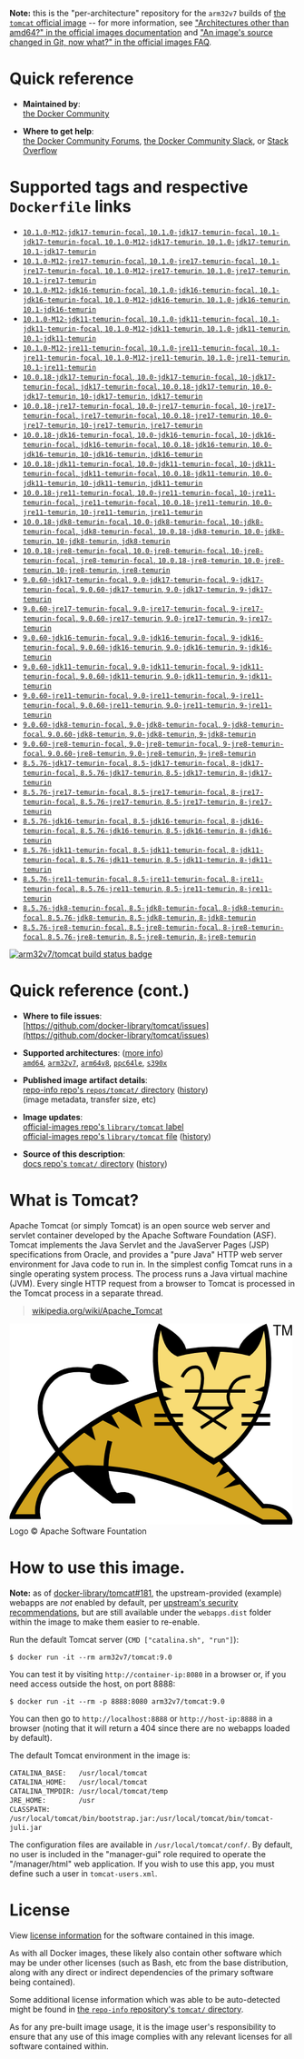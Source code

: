 <!--

********************************************************************************

WARNING:

    DO NOT EDIT "tomcat/README.md"

    IT IS AUTO-GENERATED

    (from the other files in "tomcat/" combined with a set of templates)

********************************************************************************

-->

**Note:** this is the "per-architecture" repository for the `arm32v7` builds of [the `tomcat` official image](https://hub.docker.com/_/tomcat) -- for more information, see ["Architectures other than amd64?" in the official images documentation](https://github.com/docker-library/official-images#architectures-other-than-amd64) and ["An image's source changed in Git, now what?" in the official images FAQ](https://github.com/docker-library/faq#an-images-source-changed-in-git-now-what).

# Quick reference

-	**Maintained by**:  
	[the Docker Community](https://github.com/docker-library/tomcat)

-	**Where to get help**:  
	[the Docker Community Forums](https://forums.docker.com/), [the Docker Community Slack](https://dockr.ly/slack), or [Stack Overflow](https://stackoverflow.com/search?tab=newest&q=docker)

# Supported tags and respective `Dockerfile` links

-	[`10.1.0-M12-jdk17-temurin-focal`, `10.1.0-jdk17-temurin-focal`, `10.1-jdk17-temurin-focal`, `10.1.0-M12-jdk17-temurin`, `10.1.0-jdk17-temurin`, `10.1-jdk17-temurin`](https://github.com/docker-library/tomcat/blob/0cdcf3f6fcdf07c70dbf4becc955045cec604d85/10.1/jdk17/temurin-focal/Dockerfile)
-	[`10.1.0-M12-jre17-temurin-focal`, `10.1.0-jre17-temurin-focal`, `10.1-jre17-temurin-focal`, `10.1.0-M12-jre17-temurin`, `10.1.0-jre17-temurin`, `10.1-jre17-temurin`](https://github.com/docker-library/tomcat/blob/0cdcf3f6fcdf07c70dbf4becc955045cec604d85/10.1/jre17/temurin-focal/Dockerfile)
-	[`10.1.0-M12-jdk16-temurin-focal`, `10.1.0-jdk16-temurin-focal`, `10.1-jdk16-temurin-focal`, `10.1.0-M12-jdk16-temurin`, `10.1.0-jdk16-temurin`, `10.1-jdk16-temurin`](https://github.com/docker-library/tomcat/blob/0cdcf3f6fcdf07c70dbf4becc955045cec604d85/10.1/jdk16/temurin-focal/Dockerfile)
-	[`10.1.0-M12-jdk11-temurin-focal`, `10.1.0-jdk11-temurin-focal`, `10.1-jdk11-temurin-focal`, `10.1.0-M12-jdk11-temurin`, `10.1.0-jdk11-temurin`, `10.1-jdk11-temurin`](https://github.com/docker-library/tomcat/blob/0cdcf3f6fcdf07c70dbf4becc955045cec604d85/10.1/jdk11/temurin-focal/Dockerfile)
-	[`10.1.0-M12-jre11-temurin-focal`, `10.1.0-jre11-temurin-focal`, `10.1-jre11-temurin-focal`, `10.1.0-M12-jre11-temurin`, `10.1.0-jre11-temurin`, `10.1-jre11-temurin`](https://github.com/docker-library/tomcat/blob/0cdcf3f6fcdf07c70dbf4becc955045cec604d85/10.1/jre11/temurin-focal/Dockerfile)
-	[`10.0.18-jdk17-temurin-focal`, `10.0-jdk17-temurin-focal`, `10-jdk17-temurin-focal`, `jdk17-temurin-focal`, `10.0.18-jdk17-temurin`, `10.0-jdk17-temurin`, `10-jdk17-temurin`, `jdk17-temurin`](https://github.com/docker-library/tomcat/blob/faef1617bbb2837a25d54bf56fd81d07f2932a14/10.0/jdk17/temurin-focal/Dockerfile)
-	[`10.0.18-jre17-temurin-focal`, `10.0-jre17-temurin-focal`, `10-jre17-temurin-focal`, `jre17-temurin-focal`, `10.0.18-jre17-temurin`, `10.0-jre17-temurin`, `10-jre17-temurin`, `jre17-temurin`](https://github.com/docker-library/tomcat/blob/faef1617bbb2837a25d54bf56fd81d07f2932a14/10.0/jre17/temurin-focal/Dockerfile)
-	[`10.0.18-jdk16-temurin-focal`, `10.0-jdk16-temurin-focal`, `10-jdk16-temurin-focal`, `jdk16-temurin-focal`, `10.0.18-jdk16-temurin`, `10.0-jdk16-temurin`, `10-jdk16-temurin`, `jdk16-temurin`](https://github.com/docker-library/tomcat/blob/faef1617bbb2837a25d54bf56fd81d07f2932a14/10.0/jdk16/temurin-focal/Dockerfile)
-	[`10.0.18-jdk11-temurin-focal`, `10.0-jdk11-temurin-focal`, `10-jdk11-temurin-focal`, `jdk11-temurin-focal`, `10.0.18-jdk11-temurin`, `10.0-jdk11-temurin`, `10-jdk11-temurin`, `jdk11-temurin`](https://github.com/docker-library/tomcat/blob/faef1617bbb2837a25d54bf56fd81d07f2932a14/10.0/jdk11/temurin-focal/Dockerfile)
-	[`10.0.18-jre11-temurin-focal`, `10.0-jre11-temurin-focal`, `10-jre11-temurin-focal`, `jre11-temurin-focal`, `10.0.18-jre11-temurin`, `10.0-jre11-temurin`, `10-jre11-temurin`, `jre11-temurin`](https://github.com/docker-library/tomcat/blob/faef1617bbb2837a25d54bf56fd81d07f2932a14/10.0/jre11/temurin-focal/Dockerfile)
-	[`10.0.18-jdk8-temurin-focal`, `10.0-jdk8-temurin-focal`, `10-jdk8-temurin-focal`, `jdk8-temurin-focal`, `10.0.18-jdk8-temurin`, `10.0-jdk8-temurin`, `10-jdk8-temurin`, `jdk8-temurin`](https://github.com/docker-library/tomcat/blob/faef1617bbb2837a25d54bf56fd81d07f2932a14/10.0/jdk8/temurin-focal/Dockerfile)
-	[`10.0.18-jre8-temurin-focal`, `10.0-jre8-temurin-focal`, `10-jre8-temurin-focal`, `jre8-temurin-focal`, `10.0.18-jre8-temurin`, `10.0-jre8-temurin`, `10-jre8-temurin`, `jre8-temurin`](https://github.com/docker-library/tomcat/blob/faef1617bbb2837a25d54bf56fd81d07f2932a14/10.0/jre8/temurin-focal/Dockerfile)
-	[`9.0.60-jdk17-temurin-focal`, `9.0-jdk17-temurin-focal`, `9-jdk17-temurin-focal`, `9.0.60-jdk17-temurin`, `9.0-jdk17-temurin`, `9-jdk17-temurin`](https://github.com/docker-library/tomcat/blob/80a9ca622c4cf097f7542b35f1c981b417392bf9/9.0/jdk17/temurin-focal/Dockerfile)
-	[`9.0.60-jre17-temurin-focal`, `9.0-jre17-temurin-focal`, `9-jre17-temurin-focal`, `9.0.60-jre17-temurin`, `9.0-jre17-temurin`, `9-jre17-temurin`](https://github.com/docker-library/tomcat/blob/80a9ca622c4cf097f7542b35f1c981b417392bf9/9.0/jre17/temurin-focal/Dockerfile)
-	[`9.0.60-jdk16-temurin-focal`, `9.0-jdk16-temurin-focal`, `9-jdk16-temurin-focal`, `9.0.60-jdk16-temurin`, `9.0-jdk16-temurin`, `9-jdk16-temurin`](https://github.com/docker-library/tomcat/blob/80a9ca622c4cf097f7542b35f1c981b417392bf9/9.0/jdk16/temurin-focal/Dockerfile)
-	[`9.0.60-jdk11-temurin-focal`, `9.0-jdk11-temurin-focal`, `9-jdk11-temurin-focal`, `9.0.60-jdk11-temurin`, `9.0-jdk11-temurin`, `9-jdk11-temurin`](https://github.com/docker-library/tomcat/blob/80a9ca622c4cf097f7542b35f1c981b417392bf9/9.0/jdk11/temurin-focal/Dockerfile)
-	[`9.0.60-jre11-temurin-focal`, `9.0-jre11-temurin-focal`, `9-jre11-temurin-focal`, `9.0.60-jre11-temurin`, `9.0-jre11-temurin`, `9-jre11-temurin`](https://github.com/docker-library/tomcat/blob/80a9ca622c4cf097f7542b35f1c981b417392bf9/9.0/jre11/temurin-focal/Dockerfile)
-	[`9.0.60-jdk8-temurin-focal`, `9.0-jdk8-temurin-focal`, `9-jdk8-temurin-focal`, `9.0.60-jdk8-temurin`, `9.0-jdk8-temurin`, `9-jdk8-temurin`](https://github.com/docker-library/tomcat/blob/80a9ca622c4cf097f7542b35f1c981b417392bf9/9.0/jdk8/temurin-focal/Dockerfile)
-	[`9.0.60-jre8-temurin-focal`, `9.0-jre8-temurin-focal`, `9-jre8-temurin-focal`, `9.0.60-jre8-temurin`, `9.0-jre8-temurin`, `9-jre8-temurin`](https://github.com/docker-library/tomcat/blob/80a9ca622c4cf097f7542b35f1c981b417392bf9/9.0/jre8/temurin-focal/Dockerfile)
-	[`8.5.76-jdk17-temurin-focal`, `8.5-jdk17-temurin-focal`, `8-jdk17-temurin-focal`, `8.5.76-jdk17-temurin`, `8.5-jdk17-temurin`, `8-jdk17-temurin`](https://github.com/docker-library/tomcat/blob/8d622bce32272ab0a5413e617952f2d786c82e2c/8.5/jdk17/temurin-focal/Dockerfile)
-	[`8.5.76-jre17-temurin-focal`, `8.5-jre17-temurin-focal`, `8-jre17-temurin-focal`, `8.5.76-jre17-temurin`, `8.5-jre17-temurin`, `8-jre17-temurin`](https://github.com/docker-library/tomcat/blob/8d622bce32272ab0a5413e617952f2d786c82e2c/8.5/jre17/temurin-focal/Dockerfile)
-	[`8.5.76-jdk16-temurin-focal`, `8.5-jdk16-temurin-focal`, `8-jdk16-temurin-focal`, `8.5.76-jdk16-temurin`, `8.5-jdk16-temurin`, `8-jdk16-temurin`](https://github.com/docker-library/tomcat/blob/8d622bce32272ab0a5413e617952f2d786c82e2c/8.5/jdk16/temurin-focal/Dockerfile)
-	[`8.5.76-jdk11-temurin-focal`, `8.5-jdk11-temurin-focal`, `8-jdk11-temurin-focal`, `8.5.76-jdk11-temurin`, `8.5-jdk11-temurin`, `8-jdk11-temurin`](https://github.com/docker-library/tomcat/blob/8d622bce32272ab0a5413e617952f2d786c82e2c/8.5/jdk11/temurin-focal/Dockerfile)
-	[`8.5.76-jre11-temurin-focal`, `8.5-jre11-temurin-focal`, `8-jre11-temurin-focal`, `8.5.76-jre11-temurin`, `8.5-jre11-temurin`, `8-jre11-temurin`](https://github.com/docker-library/tomcat/blob/8d622bce32272ab0a5413e617952f2d786c82e2c/8.5/jre11/temurin-focal/Dockerfile)
-	[`8.5.76-jdk8-temurin-focal`, `8.5-jdk8-temurin-focal`, `8-jdk8-temurin-focal`, `8.5.76-jdk8-temurin`, `8.5-jdk8-temurin`, `8-jdk8-temurin`](https://github.com/docker-library/tomcat/blob/8d622bce32272ab0a5413e617952f2d786c82e2c/8.5/jdk8/temurin-focal/Dockerfile)
-	[`8.5.76-jre8-temurin-focal`, `8.5-jre8-temurin-focal`, `8-jre8-temurin-focal`, `8.5.76-jre8-temurin`, `8.5-jre8-temurin`, `8-jre8-temurin`](https://github.com/docker-library/tomcat/blob/8d622bce32272ab0a5413e617952f2d786c82e2c/8.5/jre8/temurin-focal/Dockerfile)

[![arm32v7/tomcat build status badge](https://img.shields.io/jenkins/s/https/doi-janky.infosiftr.net/job/multiarch/job/arm32v7/job/tomcat.svg?label=arm32v7/tomcat%20%20build%20job)](https://doi-janky.infosiftr.net/job/multiarch/job/arm32v7/job/tomcat/)

# Quick reference (cont.)

-	**Where to file issues**:  
	[https://github.com/docker-library/tomcat/issues](https://github.com/docker-library/tomcat/issues)

-	**Supported architectures**: ([more info](https://github.com/docker-library/official-images#architectures-other-than-amd64))  
	[`amd64`](https://hub.docker.com/r/amd64/tomcat/), [`arm32v7`](https://hub.docker.com/r/arm32v7/tomcat/), [`arm64v8`](https://hub.docker.com/r/arm64v8/tomcat/), [`ppc64le`](https://hub.docker.com/r/ppc64le/tomcat/), [`s390x`](https://hub.docker.com/r/s390x/tomcat/)

-	**Published image artifact details**:  
	[repo-info repo's `repos/tomcat/` directory](https://github.com/docker-library/repo-info/blob/master/repos/tomcat) ([history](https://github.com/docker-library/repo-info/commits/master/repos/tomcat))  
	(image metadata, transfer size, etc)

-	**Image updates**:  
	[official-images repo's `library/tomcat` label](https://github.com/docker-library/official-images/issues?q=label%3Alibrary%2Ftomcat)  
	[official-images repo's `library/tomcat` file](https://github.com/docker-library/official-images/blob/master/library/tomcat) ([history](https://github.com/docker-library/official-images/commits/master/library/tomcat))

-	**Source of this description**:  
	[docs repo's `tomcat/` directory](https://github.com/docker-library/docs/tree/master/tomcat) ([history](https://github.com/docker-library/docs/commits/master/tomcat))

# What is Tomcat?

Apache Tomcat (or simply Tomcat) is an open source web server and servlet container developed by the Apache Software Foundation (ASF). Tomcat implements the Java Servlet and the JavaServer Pages (JSP) specifications from Oracle, and provides a "pure Java" HTTP web server environment for Java code to run in. In the simplest config Tomcat runs in a single operating system process. The process runs a Java virtual machine (JVM). Every single HTTP request from a browser to Tomcat is processed in the Tomcat process in a separate thread.

> [wikipedia.org/wiki/Apache_Tomcat](https://en.wikipedia.org/wiki/Apache_Tomcat)

![logo](https://raw.githubusercontent.com/docker-library/docs/8e31eb93a02d504d0cfe1da435aa31b377fc627d/tomcat/logo.png)Logo &copy; Apache Software Fountation

# How to use this image.

**Note:** as of [docker-library/tomcat#181](https://github.com/docker-library/tomcat/pull/181), the upstream-provided (example) webapps are *not* enabled by default, per [upstream's security recommendations](https://tomcat.apache.org/tomcat-9.0-doc/security-howto.html#Default_web_applications), but are still available under the `webapps.dist` folder within the image to make them easier to re-enable.

Run the default Tomcat server (`CMD ["catalina.sh", "run"]`):

```console
$ docker run -it --rm arm32v7/tomcat:9.0
```

You can test it by visiting `http://container-ip:8080` in a browser or, if you need access outside the host, on port 8888:

```console
$ docker run -it --rm -p 8888:8080 arm32v7/tomcat:9.0
```

You can then go to `http://localhost:8888` or `http://host-ip:8888` in a browser (noting that it will return a 404 since there are no webapps loaded by default).

The default Tomcat environment in the image is:

	CATALINA_BASE:   /usr/local/tomcat
	CATALINA_HOME:   /usr/local/tomcat
	CATALINA_TMPDIR: /usr/local/tomcat/temp
	JRE_HOME:        /usr
	CLASSPATH:       /usr/local/tomcat/bin/bootstrap.jar:/usr/local/tomcat/bin/tomcat-juli.jar

The configuration files are available in `/usr/local/tomcat/conf/`. By default, no user is included in the "manager-gui" role required to operate the "/manager/html" web application. If you wish to use this app, you must define such a user in `tomcat-users.xml`.

# License

View [license information](https://www.apache.org/licenses/LICENSE-2.0) for the software contained in this image.

As with all Docker images, these likely also contain other software which may be under other licenses (such as Bash, etc from the base distribution, along with any direct or indirect dependencies of the primary software being contained).

Some additional license information which was able to be auto-detected might be found in [the `repo-info` repository's `tomcat/` directory](https://github.com/docker-library/repo-info/tree/master/repos/tomcat).

As for any pre-built image usage, it is the image user's responsibility to ensure that any use of this image complies with any relevant licenses for all software contained within.
